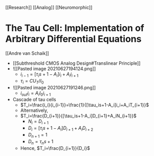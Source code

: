 [[Research]] [[Analog]] [[Neuromorphic]]

# The Tau Cell: Implementation of Arbitrary Differential Equations
[[Andre van Schaik]]

- [[Subthreshold CMOS Analog Design#Translinear Principle]]
- ![[Pasted image 20210627194124.png]]
	- $i_{i-1}=[\tau_is+1-A_i]i_i+A_ii_{i+1}$
	- $\tau_i=CU_T/I_0$
- ![[Pasted image 20210627191246.png]]
	- $i_{out}i_i=A_iI_0i_{i+1}$
- Cascade of tau cells
	- $T_i=\frac{i_i}{i_{i-1}}=\frac{1}{[\tau_is+1-A_i]i_i+A_iT_{i+1}}$
	- Alternatively, 
	- $T_i=\frac{D_{i+1}}{[\tau_is+1-A_i]D_{i+1}+A_iN_{i+1}}$
		- $N_i=D_{i+1}$
		- $D_i=[\tau_is+1-A_i]D_{i+1}+A_iD_{i+2}$
		- $D_{n+1}=1$
		- $D_n=\tau_ns+1$
	- Hence, $T_i=\frac{D_{i+1}}{D_i}$